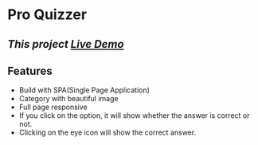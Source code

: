 # Pro Quizzer

## _This project [Live Demo](https://shimmering-kringle-b3a787.netlify.app/)_

## Features

- Build with SPA(Single Page Application)
- Category with beautiful image
- Full page responsive
- If you click on the option, it will show whether the answer is correct or not.
- Clicking on the eye icon will show the correct answer.
